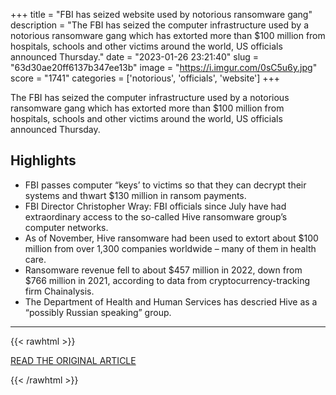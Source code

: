 +++
title = "FBI has seized website used by notorious ransomware gang"
description = "The FBI has seized the computer infrastructure used by a notorious ransomware gang which has extorted more than $100 million from hospitals, schools and other victims around the world, US officials announced Thursday."
date = "2023-01-26 23:21:40"
slug = "63d30ae20ff6137b347ee13b"
image = "https://i.imgur.com/0sC5u6y.jpg"
score = "1741"
categories = ['notorious', 'officials', 'website']
+++

The FBI has seized the computer infrastructure used by a notorious ransomware gang which has extorted more than $100 million from hospitals, schools and other victims around the world, US officials announced Thursday.

## Highlights

- FBI passes computer “keys’ to victims so that they can decrypt their systems and thwart $130 million in ransom payments.
- FBI Director Christopher Wray: FBI officials since July have had extraordinary access to the so-called Hive ransomware group’s computer networks.
- As of November, Hive ransomware had been used to extort about $100 million from over 1,300 companies worldwide – many of them in health care.
- Ransomware revenue fell to about $457 million in 2022, down from $766 million in 2021, according to data from cryptocurrency-tracking firm Chainalysis.
- The Department of Health and Human Services has descried Hive as a “possibly Russian speaking” group.

---

{{< rawhtml >}}
  <p class="article-category">
    <a target="_blank" href="https://www.cnn.com/2023/01/26/politics/fbi-ransomware-gang-website">READ THE ORIGINAL ARTICLE</a>
  </p>
{{< /rawhtml >}}
